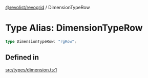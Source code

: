 [@revolist/revogrid](README.md) / DimensionTypeRow

# Type Alias: DimensionTypeRow

```ts
type DimensionTypeRow: "rgRow";
```

## Defined in

[src/types/dimension.ts:1](https://github.com/revolist/revogrid/blob/a808f70a0d197fcea56d269b7334fbc41eb74c5d/src/types/dimension.ts#L1)
